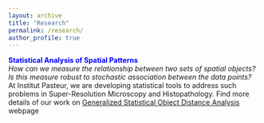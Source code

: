 ```yaml
---
layout: archive
title: "Research"
permalink: /research/
author_profile: true
---
```


<span style="color:blue">**Statistical Analysis of Spatial Patterns**</span> <br>
<i>How can we measure the relationship between two sets of spatial objects?</i> <i>Is this measure robust to stochastic association between the data points? </i>
At Institut Pasteur, we are developing statistical tools to address such problems in Super-Resolution Microscopy and Histopathology. Find more details of our work on [Generalized Statistical Object Distance Analysis](/_pages/gsoda.md) webpage
